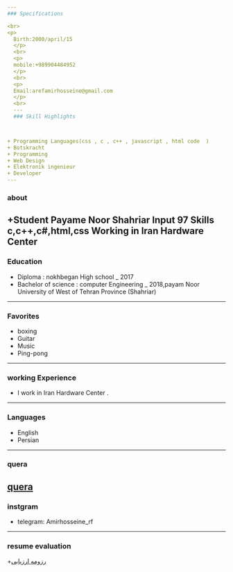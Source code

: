 ```yaml
---
### Specifications

<br>
<p>
  Birth:2000/april/15
  </p>
  <br>
  <p>
  mobile:+989904484952
  </p>
  <br>
  <p>
  Email:arefamirhosseine@gmail.com
  </p>
  <br>
  ---
  ### Skill Highlights



+ Programming Languages(css , c , c++ , javascript , html code  )
+ Botskracht
+ Programming
+ Web Design
+ Elektronik ingenieur
+ Developer
---
```

### about
+Student Payame Noor Shahriar Input 97 Skills c,c++,c#,html,css Working in Iran Hardware Center
---
### Education
+ Diploma : nokhbegan High school
_ 2017
+ Bachelor of science : computer Engineering
_ 2018,payam Noor University of West of Tehran Province (Shahriar)
----
### Favorites
+ boxing
+ Guitar
+ Music
+ Ping-pong
---
### working Experience
+ I work in Iran Hardware Center .
---
### Languages
+ English
+ Persian
---
### quera
<a href="https://quera.ir/profile/amir054">quera</a>
---
### instgram
+ telegram: Amirhosseine_rf
---
### resume evaluation
+[رزومه ارزیابی](/resume-fa)
